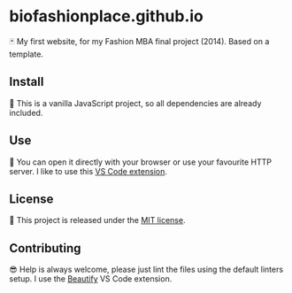 # biofashionplace.github.io

:black_joker: My first website, for my Fashion MBA final project (2014). Based on a template.

## Install

:pizza: This is a vanilla JavaScript project, so all dependencies are already included.

## Use

:rocket: You can open it directly with your browser or use your favourite HTTP server. I like to use this [VS Code extension](https://marketplace.visualstudio.com/items?itemName=ritwickdey.LiveServer).

## License

🐧 This project is released under the [MIT license](https://opensource.org/licenses/MIT).

## Contributing

:sunglasses: Help is always welcome, please just lint the files using the default linters setup. I use the [Beautify](https://marketplace.visualstudio.com/items?itemName=HookyQR.beautify) VS Code extension.

